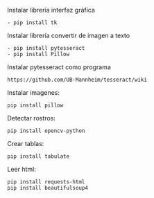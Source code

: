 
Instalar librería interfaz gráfica

    - pip install tk

Instalar librería convertir de imagen a texto

    - pip install pytesseract
    - pip install Pillow

Instalar pytesseract como programa

    https://github.com/UB-Mannheim/tesseract/wiki

Instalar imagenes:

    pip install pillow

Detectar rostros:

    pip install opencv-python

Crear tablas:

    pip install tabulate

Leer html:

    pip install requests-html
    pip install beautifulsoup4